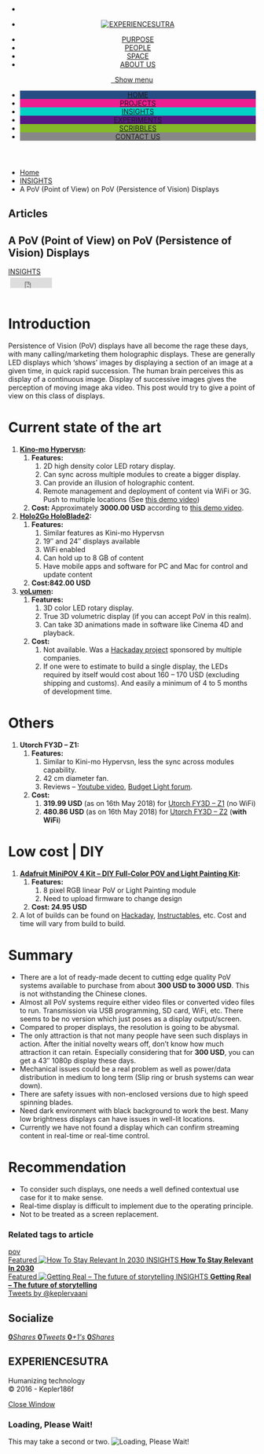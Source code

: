 <!DOCTYPE html>

<!--[if IE 7]>
<html class="ie ie7" lang="en">
<![endif]-->
<!--[if IE 8]>
<html class="ie ie8" lang="en">
<![endif]-->
<!--[if !(IE 7) | !(IE 8)  ]><!-->
<!-- BEGIN html -->

<html lang="en" xmlns="http://www.w3.org/1999/xhtml">
<!--<![endif]-->
<!-- BEGIN head -->
<head>
<!-- Title -->
<title>A PoV (Point of View) on PoV (Persistence of Vision) Displays | EXPERIENCESUTRA</title>
<!-- Meta Tags -->
<meta content="text/html; charset=utf-8" http-equiv="content-type"/>
<meta content="width=device-width, initial-scale=1, maximum-scale=1" name="viewport"/>
<!--[if lte IE 10]>
		<meta http-equiv="X-UA-Compatible" content="IE=Edge,chrome=1" />
		<![endif]-->
<!-- Favicon -->
<link href="http://experiencesutra.com/wp-content/themes/tresor-theme/images/favicon.ico" rel="shortcut icon" type="image/x-icon"/>
<link href="http://experiencesutra.com/feed/" rel="alternate" title="EXPERIENCESUTRA latest posts" type="application/rss+xml"/>
<link href="http://experiencesutra.com/comments/feed/" rel="alternate" title="EXPERIENCESUTRA latest comments" type="application/rss+xml"/>
<link href="http://experiencesutra.com/xmlrpc.php" rel="pingback"/>
<!-- Meta Tags for twitter cards -->
<meta content="summary_large_image" name="twitter:card"/>
<meta content="@keplervaaani" name="twitter:site"/>
<meta content="A PoV (Point of View) on PoV (Persistence of Vision) Displays" name="twitter:title"/>
<meta content="" name="twitter:description"/>
<meta content="http://experiencesutra.com/wp-content/uploads/2018/06/PoV-Sample-640x480_c.png" name="twitter:image:src"/>
<!-- Meta Tags for facebook open graph -->
<meta content="http://experiencesutra.com/insights/a-pov-on-pov-displays/" property="og:url"/>
<meta content="article" property="og:type"/>
<meta content="A PoV (Point of View) on PoV (Persistence of Vision) Displays" property="og:title"/>
<meta content="http://experiencesutra.com/wp-content/uploads/2018/06/PoV-Sample-640x480_c.png" property="og:image"/>
<meta content="" property="og:description"/>
<meta content="EXPERIENCESUTRA" property="og:site_name"/>
<meta content="1530249180" property="og:updated_time"/>
<meta content="1528675200" property="article:published_time"/>
<meta content="INSIGHTS" property="article:section"/>
<meta content="pov" property="article:tag"/>
<title>A PoV (Point of View) on PoV (Persistence of Vision) Displays | EXPERIENCESUTRA</title>
<link href="http://experiencesutra.com/feed/" rel="alternate" title="EXPERIENCESUTRA » Feed" type="application/rss+xml"/>
<link href="http://experiencesutra.com/comments/feed/" rel="alternate" title="EXPERIENCESUTRA » Comments Feed" type="application/rss+xml"/>
<link href="http://experiencesutra.com/insights/a-pov-on-pov-displays/feed/" rel="alternate" title="EXPERIENCESUTRA » A PoV (Point of View) on PoV (Persistence of Vision) Displays Comments Feed" type="application/rss+xml"/>
<script type="text/javascript">
			window._wpemojiSettings = {"baseUrl":"http:\/\/s.w.org\/images\/core\/emoji\/72x72\/","ext":".png","source":{"concatemoji":"http:\/\/experiencesutra.com\/wp-includes\/js\/wp-emoji-release.min.js?ver=4.2.2"}};
			!function(a,b,c){function d(a){var c=b.createElement("canvas"),d=c.getContext&&c.getContext("2d");return d&&d.fillText?(d.textBaseline="top",d.font="600 32px Arial","flag"===a?(d.fillText(String.fromCharCode(55356,56812,55356,56807),0,0),c.toDataURL().length>3e3):(d.fillText(String.fromCharCode(55357,56835),0,0),0!==d.getImageData(16,16,1,1).data[0])):!1}function e(a){var c=b.createElement("script");c.src=a,c.type="text/javascript",b.getElementsByTagName("head")[0].appendChild(c)}var f,g;c.supports={simple:d("simple"),flag:d("flag")},c.DOMReady=!1,c.readyCallback=function(){c.DOMReady=!0},c.supports.simple&&c.supports.flag||(g=function(){c.readyCallback()},b.addEventListener?(b.addEventListener("DOMContentLoaded",g,!1),a.addEventListener("load",g,!1)):(a.attachEvent("onload",g),b.attachEvent("onreadystatechange",function(){"complete"===b.readyState&&c.readyCallback()})),f=c.source||{},f.concatemoji?e(f.concatemoji):f.wpemoji&&f.twemoji&&(e(f.twemoji),e(f.wpemoji)))}(window,document,window._wpemojiSettings);
		</script>
<style type="text/css">
img.wp-smiley,
img.emoji {
	display: inline !important;
	border: none !important;
	box-shadow: none !important;
	height: 1em !important;
	width: 1em !important;
	margin: 0 .07em !important;
	vertical-align: -0.1em !important;
	background: none !important;
	padding: 0 !important;
}
</style>
<link href="http://experiencesutra.com/wp-content/plugins/pagepost-specific-social-share-buttons/ppss_style.css?ver=4.2.2" id="ppss_style-css" media="all" rel="stylesheet" type="text/css"/>
<link href="http://experiencesutra.com/wp-content/plugins/easy-twitter-feed-widget/easy-twitter-feed-widget.css?ver=4.2.2" id="kamn-css-easy-twitter-feed-widget-css" media="all" rel="stylesheet" type="text/css"/>
<link href="http://fonts.googleapis.com/css?family=Open+Sans&amp;subset=latin&amp;ver=4.2.2" id="google-fonts-1-css" media="all" rel="stylesheet" type="text/css"/>
<link href="http://experiencesutra.com/wp-content/themes/tresor-theme/css/reset.css?ver=4.2.2" id="reset-css" media="all" rel="stylesheet" type="text/css"/>
<link href="http://experiencesutra.com/wp-content/themes/tresor-theme/css/animate.css?ver=4.2.2" id="animate-css" media="all" rel="stylesheet" type="text/css"/>
<link href="http://experiencesutra.com/wp-content/plugins/js_composer/assets/lib/bower/font-awesome/css/font-awesome.min.css?ver=4.7.4" id="font-awesome-css" media="screen" rel="stylesheet" type="text/css"/>
<link href="http://experiencesutra.com/wp-content/themes/tresor-theme/css/weather-icons.min.css?ver=4.2.2" id="weather-icons-css" media="all" rel="stylesheet" type="text/css"/>
<link href="http://experiencesutra.com/wp-content/themes/tresor-theme/css/dat-menu.css?ver=4.2.2" id="dat-menu-css" media="all" rel="stylesheet" type="text/css"/>
<link href="http://experiencesutra.com/wp-content/themes/tresor-theme/css/main-stylesheet.css?ver=4.2.2" id="main-stylesheet-css" media="all" rel="stylesheet" type="text/css"/>
<link href="http://experiencesutra.com/wp-content/themes/tresor-theme/css/ot-lightbox.css?ver=4.2.2" id="lightbox-css" media="all" rel="stylesheet" type="text/css"/>
<link href="http://experiencesutra.com/wp-content/themes/tresor-theme/css/shortcodes.css?ver=4.2.2" id="shortcodes-css" media="all" rel="stylesheet" type="text/css"/>
<link href="http://experiencesutra.com/wp-content/themes/tresor-theme/css/responsive.css?ver=4.2.2" id="responsive-css" media="all" rel="stylesheet" type="text/css"/>
<link href="http://experiencesutra.com/wp-admin/admin-ajax.php?action=ot_dynamic_css&amp;ver=4.2.2" id="dynamic-css-css" media="all" rel="stylesheet" type="text/css"/>
<link href="http://experiencesutra.com/wp-content/themes/tresor-theme/style.css?ver=4.2.2" id="style-css" media="all" rel="stylesheet" type="text/css"/>
<script type="text/javascript">
/* <![CDATA[ */
var ot = {"THEME_NAME":"tresor","THEME_FULL_NAME":"Tresor","adminUrl":"http:\/\/experiencesutra.com\/wp-admin\/admin-ajax.php","gallery_id":"","galleryCat":"","imageUrl":"http:\/\/experiencesutra.com\/wp-content\/themes\/tresor-theme\/images\/","cssUrl":"http:\/\/experiencesutra.com\/wp-content\/themes\/tresor-theme\/css\/","themeUrl":"http:\/\/experiencesutra.com\/wp-content\/themes\/tresor-theme"};
/* ]]> */
</script>
<script src="http://experiencesutra.com/wp-includes/js/jquery/jquery.js?ver=1.11.2" type="text/javascript"></script>
<script src="http://experiencesutra.com/wp-includes/js/jquery/jquery-migrate.min.js?ver=1.2.1" type="text/javascript"></script>
<script src="http://experiencesutra.com/wp-admin/admin-ajax.php?action=ot_dynamic_js&amp;ver=1" type="text/javascript"></script>
<link href="http://experiencesutra.com/xmlrpc.php?rsd" rel="EditURI" title="RSD" type="application/rsd+xml"/>
<link href="http://experiencesutra.com/wp-includes/wlwmanifest.xml" rel="wlwmanifest" type="application/wlwmanifest+xml"/>
<link href="http://experiencesutra.com/projects/play-reimagined-gids2018/" rel="prev" title="Play Reimagined @ GIDS2018"/>
<link href="http://experiencesutra.com/experiments/improving-colour-based-filtering-results-for-interactive-mirror-installation/" rel="next" title="Improving Colour based filtering results for Interactive Mirror Installation"/>
<meta content="WordPress 4.2.2" name="generator"/>
<link href="http://experiencesutra.com/insights/a-pov-on-pov-displays/" rel="canonical"/>
<link href="http://experiencesutra.com/?p=848" rel="shortlink"/>
<script type="text/javascript">
var _gaq = _gaq || [];
_gaq.push(['_setAccount', 'UA-63333235-1']);
_gaq.push(['_trackPageview']);
(function() {
var ga = document.createElement('script'); ga.type = 'text/javascript'; ga.async = true;
ga.src = ('https:' == document.location.protocol ? 'https://ssl' : 'http://www') + '.google-analytics.com/ga.js';
var s = document.getElementsByTagName('script')[0]; s.parentNode.insertBefore(ga, s);
})();
</script>
<!-- Facebook Like Thumbnail -->
<link href="http://experiencesutra.com/wp-content/uploads/2018/06/PoV-Sample.png" rel="image_src"/>
<!-- End Facebook Like Thumbnail -->
<meta content="Powered by Visual Composer - drag and drop page builder for WordPress." name="generator"/>
<!--[if lte IE 9]><link rel="stylesheet" type="text/css" href="http://experiencesutra.com/wp-content/plugins/js_composer/assets/css/vc_lte_ie9.css" media="screen"><![endif]--><!--[if IE  8]><link rel="stylesheet" type="text/css" href="http://experiencesutra.com/wp-content/plugins/js_composer/assets/css/vc-ie8.css" media="screen"><![endif]--><noscript><style> .wpb_animate_when_almost_visible { opacity: 1; }</style></noscript>
<!-- END head -->
</head>
<!-- BEGIN body -->
<body class="single single-post postid-848 single-format-standard ot-menu-will-follow wpb-js-composer js-comp-ver-4.7.4 vc_responsive">
<!-- BEGIN .boxed -->
<div class="boxed">
<!-- BEGIN .header -->
<header class="header">
<!-- BEGIN .top-menu -->
<div class="top-menu">
<div class="wrapper">
<ul class="right">
<li><a href="https://twitter.com/keplervaani" target="_blank"><i class="fa fa-twitter"></i></a></li> </ul>
<div class="menu-top-menu-2-container">
<ul class="load-responsive"><li class="menu-item menu-item-type-post_type menu-item-object-page single" id="menu-item-301"><a class="logo" href="http://experiencesutra.com/">
<img alt="EXPERIENCESUTRA" data-ot-retina="/wp-content/themes/tresor-theme/images/logo.png" src="/wp-content/themes/tresor-theme/images/logo.png"/>
</a></li>
</ul>
</div>
<div class="menu-top-menu-container"><ul class="load-responsive" rel="Top Menu"><li class="menu-item menu-item-type-post_type menu-item-object-page single" id="menu-item-349"><a href="http://experiencesutra.com/purpose/">PURPOSE</a></li>
<li class="menu-item menu-item-type-post_type menu-item-object-page single" id="menu-item-354"><a href="http://experiencesutra.com/people/">PEOPLE</a></li>
<li class="menu-item menu-item-type-post_type menu-item-object-gallery single" id="menu-item-420"><a href="http://experiencesutra.com/gallery/space/">SPACE</a></li>
<li class="menu-item menu-item-type-post_type menu-item-object-page single" id="menu-item-355"><a href="http://experiencesutra.com/about-us/">ABOUT US</a></li>
</ul></div>
</div>
<!-- END .top-menu -->
</div>
<div class="main-menu-wrapper will-follow">
<!-- BEGIN .main-menu -->
<nav class="main-menu">
<div class="wrapper wrapper-wide">
<a class="responsive-menu-button" href="#dat-menu"><i class="fa fa-bars"></i>&nbsp;&nbsp;Show menu</a>
<ul class="load-responsive" rel="Main Menu"><li class="normal-drop no-description menu-item menu-item-type-post_type menu-item-object-page" id="menu-item-413" style="background: #264C84; "><a href="http://experiencesutra.com/">HOME</a></li>
<li class="normal-drop no-description menu-item menu-item-type-taxonomy menu-item-object-category" id="menu-item-336" style="background: #ee1e90; "><a href="http://experiencesutra.com/category/projects/">PROJECTS</a></li>
<li class="normal-drop no-description menu-item menu-item-type-taxonomy menu-item-object-category current-post-ancestor current-menu-parent current-post-parent" id="menu-item-335" style="background: #01d0c4; "><a href="http://experiencesutra.com/category/insights/">INSIGHTS</a></li>
<li class="normal-drop no-description menu-item menu-item-type-taxonomy menu-item-object-category" id="menu-item-338" style="background: #551984; "><a href="http://experiencesutra.com/category/experiments/">EXPERIMENTS</a></li>
<li class="normal-drop no-description menu-item menu-item-type-taxonomy menu-item-object-category" id="menu-item-337" style="background: #84B929; "><a href="http://experiencesutra.com/category/scribbles/">SCRIBBLES</a></li>
<li class="normal-drop no-description menu-item menu-item-type-post_type menu-item-object-page" id="menu-item-342" style="background: #878787; "><a href="http://experiencesutra.com/contact-us/">CONTACT US</a></li>
</ul> </div>
<!-- END .main-menu -->
</nav>
</div>
<!-- END .header -->
</header>
<!-- BEGIN .content -->
<div class="content has-sidebar sidebar-right">
<div class="sidebar-background-light"></div>
<!-- BEGIN .breadcrumbs -->
<div class="breadcrumbs">
<div class="wrapper">
<ul class="right"><li><a href="http://experiencesutra.com">Home</a></li> <li><a href="http://experiencesutra.com/category/insights/">INSIGHTS</a></li><li>A PoV (Point of View) on PoV (Persistence of Vision) Displays</li></ul>
<h2>
									Articles								</h2>
</div>
<!-- END .breadcrumbs -->
</div>
<div class="header-photo" style="background-image: url(http://experiencesutra.com/wp-content/uploads/2018/06/PoV-Sample-1920x600_c.png);">
<div class="wrapper">
<div class="header-photo-inner">
<h2>A PoV (Point of View) on PoV (Persistence of Vision) Displays</h2>
<div class="header-photo-meta">
<span class="meta-p">
<a href="http://experiencesutra.com/category/insights/">INSIGHTS</a> </span>
</div>
</div>
</div>
<!-- END .header-photo -->
</div>
<!-- BEGIN .wrapper -->
<div class="wrapper">
<!-- BEGIN .main-content-area -->
<div class="main-content-area">
<!-- BEGIN .main-block -->
<div class="main-block">
<div class="main-content shortcode-content post-848 post type-post status-publish format-standard has-post-thumbnail hentry category-insights tag-pov">
<div class="bottomcontainerBox" style="background-color:transparent;">
<div style="float:left; width:85px;padding-right:10px; margin:4px 4px 4px 4px;height:30px;">
<iframe allowtransparency="true" frameborder="0" scrolling="no" src="http://www.facebook.com/plugins/like.php?href=http%3A%2F%2Fexperiencesutra.com%2Finsights%2Fa-pov-on-pov-displays%2F&amp;layout=button_count&amp;show_faces=false&amp;width=85&amp;action=like&amp;font=verdana&amp;colorscheme=light&amp;height=21" style="border:none; overflow:hidden; width:85px; height:21px;"></iframe></div>
<div style="float:left; width:95px;padding-right:10px; margin:4px 4px 4px 4px;height:30px;">
<a class="twitter-share-button" data-count="horizontal" data-text="A PoV (Point of View) on PoV (Persistence of Vision) Displays" data-url="http://experiencesutra.com/insights/a-pov-on-pov-displays/" href="http://twitter.com/share"></a>
</div><div style="float:left; width:105px;padding-right:10px; margin:4px 4px 4px 4px;height:30px;"><script data-counter="right" data-url="http://experiencesutra.com/insights/a-pov-on-pov-displays/" type="in/share"></script></div><div style="float:left; width:105px;padding-right:10px; margin:4px 4px 4px 4px;height:30px;"><a class="pin-it-button" count-layout="horizontal" href="http://pinterest.com/pin/create/button/?url=http://experiencesutra.com/insights/a-pov-on-pov-displays/&amp;media=http://experiencesutra.com/wp-content/uploads/2018/06/PoV-Sample.png"></a></div>
</div><div style="clear:both"></div><div style="padding-bottom:4px;"></div><h1>Introduction</h1>
<p>Persistence of Vision (PoV) displays have all become the rage these days, with many calling/marketing them holographic displays. These are generally LED displays which ‘shows’ images by displaying a&nbsp;section of an image at a given time, in quick rapid succession. The human brain perceives this as display of a continuous image. Display of successive images gives the perception of moving image aka video. This post would try to give a point of view on this class of displays.</p>
<h1>Current state of the art</h1>
<ol start="1">
<li><strong><a href="https://kino-mo.com/" rel="nofollow">Kino-mo Hypervsn</a>:</strong>
<ol start="1">
<li><strong>Features:</strong>
<ol start="1">
<li>2D high density color LED rotary display.</li>
<li>Can sync across multiple modules to create a bigger display.</li>
<li>Can provide an illusion of holographic content.</li>
<li>Remote management and deployment of content via WiFi or 3G. Push to multiple locations (See&nbsp;<a href="https://www.youtube.com/watch?v=e7xwCFfXydc" rel="nofollow">this demo video</a>)</li>
</ol>
</li>
<li><strong>Cost:&nbsp;</strong>Approximately&nbsp;<strong>3000.00 USD</strong>&nbsp;according to&nbsp;<a href="https://www.youtube.com/watch?v=P1C0c0aTisM" rel="nofollow">this demo video</a>.</li>
</ol>
</li>
<li><strong><a href="https://holo2go.com/products/holoblade" rel="nofollow">Holo2Go HoloBlade2</a>:</strong>
<ol start="1">
<li><strong>Features:</strong>
<ol start="1">
<li>Similar features as Kini-mo Hypervsn</li>
<li>19″ and 24″ displays available</li>
<li>WiFi enabled</li>
<li>Can hold up to 8 GB of content</li>
<li>Have mobile apps and software for PC and Mac for control and update content</li>
</ol>
</li>
<li><strong>Cost:</strong><strong>842.00 USD</strong></li>
</ol>
</li>
<li><strong><a href="http://maxmali.com/volumen/" rel="nofollow">voLumen</a>:</strong>
<ol start="1">
<li><strong>Features:</strong>
<ol start="1">
<li>3D color LED rotary display.</li>
<li>True 3D volumetric display (if you can accept PoV in this realm).</li>
<li>Can take 3D animations made in software like Cinema 4D and playback.</li>
</ol>
</li>
<li><strong>Cost:</strong>
<ol start="1">
<li>Not available. Was a&nbsp;<a href="https://hackaday.io/project/1737-volumen-volumetric-3d-display-device" rel="nofollow">Hackaday project</a>&nbsp;sponsored by multiple companies.</li>
<li>If one were to estimate to build a single display, the LEDs required by itself would cost about 160 – 170 USD (excluding shipping and customs). And easily a minimum of 4 to 5 months of development time.</li>
</ol>
</li>
</ol>
</li>
</ol>
<h1>Others</h1>
<ol start="1">
<li><strong>Utorch FY3D – Z1:</strong>
<ol start="1">
<li><strong>Features:</strong>
<ol start="1">
<li>Similar to Kini-mo Hypervsn, less the sync across modules capability.</li>
<li>42 cm diameter fan.</li>
<li>Reviews –&nbsp;<a href="https://www.youtube.com/watch?v=IU7cPwIEi7Q" rel="nofollow">Youtube video</a>,&nbsp;<a href="http://budgetlightforum.com/node/59837" rel="nofollow">Budget Light forum</a>.</li>
</ol>
</li>
<li><strong>Cost:</strong>
<ol start="1">
<li><strong>319.99 USD</strong>&nbsp;(as on 16th May 2018) for&nbsp;<a href="https://www.gearbest.com/novelty-lighting/pp_999715.html?wid=21&amp;lkid=13643485" rel="nofollow">Utorch FY3D – Z1</a>&nbsp;(no WiFi)</li>
<li><strong>480.86 USD</strong>&nbsp;(as on 16th May 2018) for&nbsp;<a href="https://www.gearbest.com/novelty-lighting/pp_1634353.html?lkid=13643499" rel="nofollow">Utorch FY3D – Z2</a>&nbsp;(<strong>with WiFi</strong>)</li>
</ol>
</li>
</ol>
</li>
</ol>
<h1>Low cost | DIY</h1>
<ol start="1">
<li><strong><a href="https://www.adafruit.com/product/1776" rel="nofollow">Adafruit MiniPOV 4 Kit – DIY Full-Color POV and Light Painting Kit</a>:</strong>
<ol start="1">
<li><strong>Features:</strong>
<ol start="1">
<li>8 pixel RGB linear PoV or Light Painting module</li>
<li>Need to upload firmware to change design</li>
</ol>
</li>
<li><strong>Cost:&nbsp;24.95 USD</strong></li>
</ol>
</li>
<li>A lot of builds can be found on&nbsp;<a href="https://hackaday.io/search?term=pov" rel="nofollow">Hackaday</a>,&nbsp;<a href="http://www.instructables.com/howto/pov/" rel="nofollow">Instructables</a>, etc. Cost and time will vary from build to build.</li>
</ol>
<h1>Summary</h1>
<ul>
<li>There are a lot of ready-made decent to cutting edge quality PoV systems available to purchase from about&nbsp;<strong>300 USD to 3000 USD</strong>. This is not withstanding the Chinese clones.</li>
<li>Almost all PoV systems require either video files or converted video files to run. Transmission via USB programming, SD card, WiFi, etc. There seems to be no version which just poses as a display output/screen.</li>
<li>Compared to proper displays, the resolution is going to be abysmal.</li>
<li>The only attraction is that not many people have seen such displays in action. After the initial novelty wears off, don’t know how much attraction it can retain. Especially considering that for&nbsp;<strong>300 USD</strong>, you can get a 43″ 1080p display these days.</li>
<li>Mechanical issues could be a real problem as well as power/data distribution in medium to long term (Slip ring or brush systems can wear down).</li>
<li>There are safety issues with non-enclosed versions due to high speed spinning blades.</li>
<li>Need dark environment with black background to work the best. Many low brightness displays can have issues in well-lit locations.</li>
<li>Currently we have not found a display which can confirm streaming content in real-time or real-time control.</li>
</ul>
<h1>Recommendation</h1>
<ul>
<li>To consider such displays, one needs a well defined contextual use case for it to make sense.</li>
<li>Real-time display is difficult to implement due to the operating principle.</li>
<li>Not to be treated as a screen replacement.</li>
</ul>
</div>
<!-- BEGIN .white-box -->
<div class="main-content white-box">
<h3>Related tags to article</h3>
<div class="tagcloud">
<a href="http://experiencesutra.com/tag/pov/">pov</a> </div>
<!-- END .white-box -->
</div>
<!-- END .main-block -->
</div>
<!-- BEGIN .main-block -->
<div class="main-block">
<div class="main-content article-layout-1 lets-do-2">
<div class="item">
<a href="http://experiencesutra.com/insights/how-to-stay-relevant-in-2030/">
<span class="item-header">Featured</span>
<span class="item-image">
<img alt="How To Stay Relevant In 2030" data-ot-retina="http://experiencesutra.com/wp-content/uploads/2018/08/34005906806_ae9722f4bf_o-794x620_c.jpg" src="http://experiencesutra.com/wp-content/uploads/2018/08/34005906806_ae9722f4bf_o-397x310_c.jpg"> </img></span>
<span class="item-content">
<span class="meta-cat">INSIGHTS</span>
<strong>How To Stay Relevant In 2030</strong>
<span class="meta-items">
</span>
</span>
</a>
</div>
<div class="item">
<a href="http://experiencesutra.com/insights/getting-real-the-future-of-storytelling/">
<span class="item-header">Featured</span>
<span class="item-image">
<img alt="Getting Real – The future of storytelling" data-ot-retina="http://experiencesutra.com/wp-content/uploads/2015/06/shutterstock_129557375-794x620_c.jpg" src="http://experiencesutra.com/wp-content/uploads/2015/06/shutterstock_129557375-397x310_c.jpg"/> </span>
<span class="item-content">
<span class="meta-cat">INSIGHTS</span>
<strong>Getting Real – The future of storytelling</strong>
<span class="meta-items">
</span>
</span>
</a>
</div>
</div>
<!-- END .main-block -->
</div>
<!-- END .main-content-area -->
</div>
<!-- BEGIN #sidebar -->
<aside class="ot-scrollnimate sidebar-light-scheme" data-animation="fadeInUpSmall" id="sidebar">
<div class="sidebar-fixed">
<div class="widget-1 first widget"> <div class="widget-easy-twitter-feed-widget-global-wrapper">
<div class="widget-easy-twitter-feed-widget-container">
<div class="widget-easy-twitter-feed-widget-row">
<div class="widget-easy-twitter-feed-widget-col">
<div class="twitterwidget widget-easy-twitter-feed-widget-kamn-2">
<a class="twitter-timeline" data-border-color="" data-chrome="nofooter   transparent" data-link-color="" data-screen-name="keplervaani" data-show-replies="false" data-theme="light" data-widget-id="666937073337667584" height="350" href="https://twitter.com/twitterdev" width="300">Tweets by @keplervaani</a>
</div>
</div>
</div>
</div> <!-- End .widget-global-wrapper -->
</div>
</div>
<div class="widget-2 last widget"> <h2>Socialize</h2> <div class="w-socialize">
<div class="soc-flippers">
<a class="soc-flipper flip-facebook ot-share" data-url="http://experiencesutra.com" href="http://www.facebook.com/sharer/sharer.php?u=http://experiencesutra.com">
<span class="card">
<span class="front"><i class="fa fa-facebook"></i></span>
<span class="back"><strong class="count">0</strong><i>Shares</i></span>
</span>
</a>
<a class="soc-flipper flip-twitter ot-tweet" data-hashtags="" data-text="EXPERIENCESUTRA+-+Humanizing+Technology" data-url="http://experiencesutra.com" data-via="keplervaaani" href="#">
<span class="card">
<span class="front"><i class="fa fa-twitter"></i></span>
<span class="back"><strong class="count">0</strong><i>Tweets</i></span>
</span>
</a>
<a class="soc-flipper flip-google ot-pluss" href="https://plus.google.com/share?url=http://experiencesutra.com">
<span class="card">
<span class="front"><i class="fa fa-google-plus"></i></span>
<span class="back"><strong class="count">0</strong><i>+1's</i></span>
</span>
</a>
<a class="soc-flipper flip-linkedin ot-link" data-url="http://experiencesutra.com" href="http://www.linkedin.com/shareArticle?mini=true&amp;url=http://experiencesutra.com&amp;title=EXPERIENCESUTRA+-+Humanizing+Technology">
<span class="card">
<span class="front"><i class="fa fa-linkedin"></i></span>
<span class="back"><strong class="count">0</strong><i>Shares</i></span>
</span>
</a>
</div>
</div>
</div>
</div>
<!-- END #sidebar -->
</aside>
<!-- END .wrapper -->
</div>
<!-- BEGIN .content -->
</div>
<!-- BEGIN .footer -->
<footer class="footer">
<!-- BEGIN .wrapper -->
<div class="wrapper">
<div class="footer-widgets">
<!-- BEGIN .footer-widget-left -->
<div class="footer-widget-left">
<!-- END .footer-widget-left -->
</div>
<!-- BEGIN .footer-widget-middle -->
<div class="footer-widget-middle">
<!-- END .footer-widget-middle -->
</div>
<!-- BEGIN .footer-widget-right -->
<div class="footer-widget-right">
<!-- END .footer-widget-right -->
</div>
</div>
<!-- END .wrapper -->
</div>
<div class="footer-bottom">
<!-- BEGIN .wrapper -->
<div class="wrapper">
<div class="footer-bottom-inner">
<h2 class="footer-logo left">EXPERIENCESUTRA</h2>
<p>Humanizing technology <br/>
© 2016 - Kepler186f</p>
</div>
<!-- END .wrapper -->
</div>
</div>
<!-- END .footer -->
</footer>
<!-- END .boxed -->
</div>
<div class="lightbox">
<div class="lightcontent-loading">
<a class="light-close" href="#" onclick="javascript:lightboxclose();"><i class="fa fa-times"></i>Close Window</a>
<div class="loading-box">
<h3>Loading, Please Wait!</h3>
<span>This may take a second or two.</span>
<span class="loading-image"><img alt="Loading, Please Wait!" src="http://experiencesutra.com/wp-content/themes/tresor-theme/images/loading.gif" title="Loading, Please Wait!"/></span>
</div>
</div>
<div class="lightcontent"></div>
</div>
<!--[if lte IE 9]><script src="http://experiencesutra.com/wp-content/themes/tresor-theme/js/ie-fix.js.js"></script><![endif]--><script src="http://platform.twitter.com/widgets.js?ver=4.2.2" type="text/javascript"></script>
<script src="http://platform.linkedin.com/in.js?ver=4.2.2" type="text/javascript"></script>
<script src="http://assets.pinterest.com/js/pinit.js?ver=4.2.2" type="text/javascript"></script>
<script src="http://experiencesutra.com/wp-includes/js/jquery/ui/effect.min.js?ver=1.11.4" type="text/javascript"></script>
<script src="http://experiencesutra.com/wp-includes/js/jquery/ui/effect-slide.min.js?ver=1.11.4" type="text/javascript"></script>
<script src="http://experiencesutra.com/wp-content/themes/tresor-theme/js/admin/jquery.c00kie.js?ver=1.0" type="text/javascript"></script>
<script src="http://experiencesutra.com/wp-content/themes/tresor-theme/js/theme-scripts.js?ver=4.2.2" type="text/javascript"></script>
<script src="http://experiencesutra.com/wp-content/themes/tresor-theme/js/iscroll.js?ver=4.2.2" type="text/javascript"></script>
<script src="http://experiencesutra.com/wp-content/themes/tresor-theme/js/modernizr.custom.50878.js?ver=4.2.2" type="text/javascript"></script>
<script src="http://experiencesutra.com/wp-content/themes/tresor-theme/js/dat-menu.js?ver=4.2.2" type="text/javascript"></script>
<script src="http://experiencesutra.com/wp-content/themes/tresor-theme/js/ot-lightbox.js?ver=4.2.2" type="text/javascript"></script>
<script src="http://experiencesutra.com/wp-content/themes/tresor-theme/js/jquery.event.move.js?ver=1.3.1" type="text/javascript"></script>
<script src="http://experiencesutra.com/wp-content/themes/tresor-theme/js/jquery.event.swipe.js?ver=4.2.2" type="text/javascript"></script>
<script src="http://experiencesutra.com/wp-content/themes/tresor-theme/js/jquery.md5.js?ver=4.2.2" type="text/javascript"></script>
<script src="http://experiencesutra.com/wp-includes/js/comment-reply.min.js?ver=4.2.2" type="text/javascript"></script>
<script src="http://experiencesutra.com/wp-content/themes/tresor-theme/js/ot_gallery.js?ver=1.0" type="text/javascript"></script>
<script src="http://experiencesutra.com/wp-content/themes/tresor-theme/js/scripts.js?ver=1.0" type="text/javascript"></script>
<script src="http://experiencesutra.com/wp-content/themes/tresor-theme/js/tresor.js?ver=1.0.0" type="text/javascript"></script>
<script src="http://experiencesutra.com/wp-content/plugins/easy-twitter-feed-widget/lib/js/widget-easy-twitter-feed-widget.js?ver=1.0" type="text/javascript"></script>
<!-- END body -->
</body>
<!-- END html -->
</html>